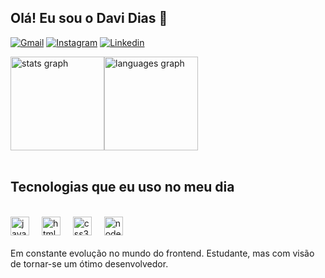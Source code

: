 <h2><strong>Olá! Eu sou o Davi Dias 👋</strong></h1>

[![Gmail](https://img.shields.io/badge/Gmail-D14836?style=for-the-badge&logo=gmail&logoColor=white)](https://gmail.com)
[![Instagram](https://img.shields.io/badge/Instagram-E4405F?style=for-the-badge&logo=instagram&logoColor=white)](https://instagram.com/dz.dias_)
[![Linkedin](https://img.shields.io/badge/LinkedIn-0077B5?style=for-the-badge&logo=linkedin&logoColor=white)](https://br.linkedin.com/in/davi-dias-1606b42b0?trk=people-guest_people_search-card)



<div style="display: flex">
  <img src="https://github-readme-stats.vercel.app/api?username=davirodriguesdias&hide_title=false&hide_rank=false&show_icons=true&include_all_commits=true&count_private=true&disable_animations=false&theme=tokyonight&locale=en&hide_border=false" height="150" alt="stats graph"  />
  <img src="https://github-readme-stats.vercel.app/api/top-langs?username=davirodriguesdias&locale=en&hide_title=false&layout=normal&card_width=320&langs_count=5&theme=tokyonight&hide_border=false" height="150" alt="languages graph"  />
</div>
<br>
<h2><strong>Tecnologias que eu uso no meu dia</strong></h2>
<br>

<div>
  <img src="https://cdn.jsdelivr.net/gh/devicons/devicon/icons/javascript/javascript-original.svg" height="30" alt="javascript logo"  />
  <img width="12" />
  <img src="https://cdn.jsdelivr.net/gh/devicons/devicon/icons/html5/html5-original.svg" height="30" alt="html5 logo"  />
  <img width="12" />
  <img src="https://cdn.jsdelivr.net/gh/devicons/devicon/icons/css3/css3-original.svg" height="30" alt="css3 logo"  />
  <img width="12" />
  <img src="https://cdn.simpleicons.org/nodedotjs/339933" height="30" alt="nodejs logo"  />
</div>
<br>
Em constante evolução no mundo do frontend. Estudante, mas com visão de tornar-se um ótimo desenvolvedor.


	
